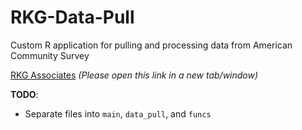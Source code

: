 # RKG-Data-Pull
Custom R application for pulling and processing data from American Community Survey

[RKG Associates](https://www.rkgassociates.com) *(Please open this link in a new tab/window)*


**TODO**:
- Separate files into `main`, `data_pull`, and `funcs`
